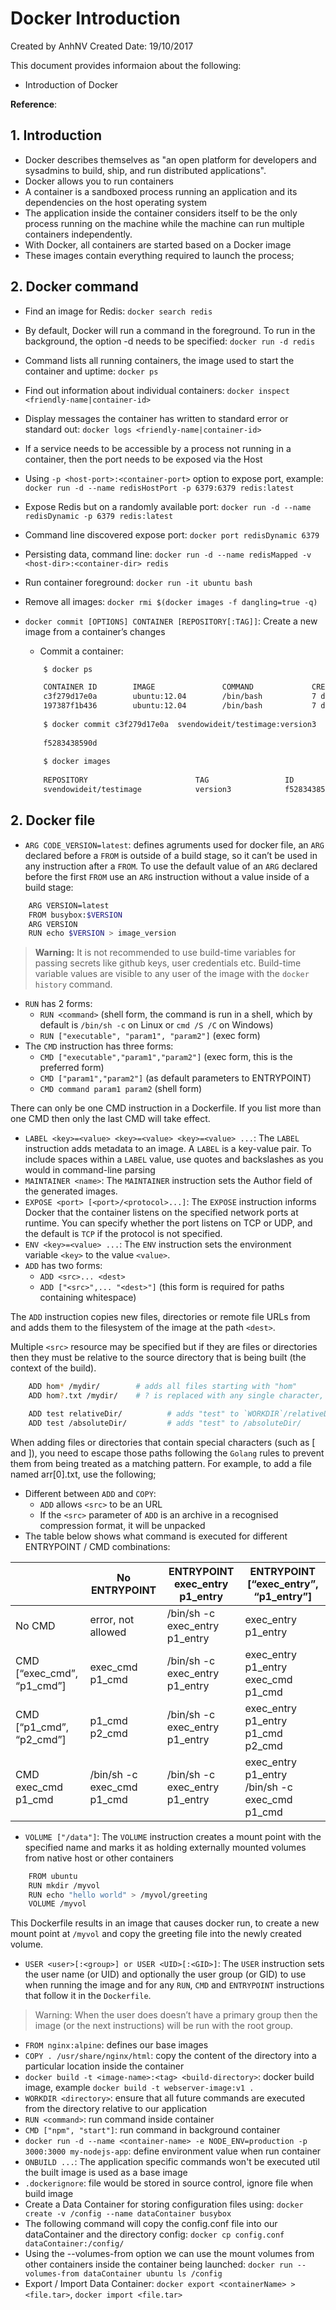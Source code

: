 # Docker Introduction
Created by AnhNV Created Date: 19/10/2017

This document provides informaion about the following:

- Introduction of Docker

**Reference**:


## 1. Introduction
- Docker describes themselves as "an open platform for developers and sysadmins to build, ship, and run distributed applications".
- Docker allows you to run containers
- A container is a sandboxed process running an application and its dependencies on the host operating system
- The application inside the container considers itself to be the only process running on the machine while the machine can run multiple containers independently.
- With Docker, all containers are started based on a Docker image
- These images contain everything required to launch the process;

## 2. Docker command
- Find an image for Redis: ```docker search redis ```
- By default, Docker will run a command in the foreground. To run in the background, the option -d needs to be specified: ```docker run -d redis```
- Command lists all running containers, the image used to start the container and uptime: ```docker ps```
- Find out information about individual containers: ```docker inspect <friendly-name|container-id>```
- Display messages the container has written to standard error or standard out: ```docker logs <friendly-name|container-id>```
- If a service needs to be accessible by a process not running in a container, then the port needs to be exposed via the Host
- Using ```-p <host-port>:<container-port>``` option to expose port, example: ```docker run -d --name redisHostPort -p 6379:6379 redis:latest```
- Expose Redis but on a randomly available port: ```docker run -d --name redisDynamic -p 6379 redis:latest```
- Command line discovered expose port: ```docker port redisDynamic 6379```
- Persisting data, command line: ```docker run -d --name redisMapped -v <host-dir>:<container-dir> redis```
- Run container foreground: ```docker run -it ubuntu bash```
- Remove all images: ```docker rmi $(docker images -f dangling=true -q)```
- ```docker commit [OPTIONS] CONTAINER [REPOSITORY[:TAG]]```: Create a new image from a container’s changes 

    * Commit a container:
    ```sh
        $ docker ps
    
        CONTAINER ID        IMAGE               COMMAND             CREATED             STATUS              PORTS              NAMES
        c3f279d17e0a        ubuntu:12.04        /bin/bash           7 days ago          Up 25 hours                            desperate_dubinsky
        197387f1b436        ubuntu:12.04        /bin/bash           7 days ago          Up 25 hours                            focused_hamilton
        
        $ docker commit c3f279d17e0a  svendowideit/testimage:version3
        
        f5283438590d
        
        $ docker images
        
        REPOSITORY                        TAG                 ID                  CREATED             SIZE
        svendowideit/testimage            version3            f5283438590d        16 seconds ago      335.7 MB
    ```

## 2. Docker file
- ```ARG CODE_VERSION=latest```: defines agruments used for docker file, an ```ARG``` declared before a ```FROM``` is outside of a build stage, so it can’t be used in any instruction after a ```FROM```. To use the default value of an ```ARG``` declared before the first ```FROM``` use an ```ARG``` instruction without a value inside of a build stage:
```sh
    ARG VERSION=latest
    FROM busybox:$VERSION
    ARG VERSION
    RUN echo $VERSION > image_version
```
> **Warning:** It is not recommended to use build-time variables for passing secrets like github keys, user credentials etc. Build-time variable values are visible to any user of the image with the ```docker history``` command.

- ```RUN``` has 2 forms:
    * ```RUN <command>``` (shell form, the command is run in a shell, which by default is ```/bin/sh -c``` on Linux or ```cmd /S /C``` on Windows)
    * ```RUN ["executable", "param1", "param2"]``` (exec form)
- The ```CMD``` instruction has three forms:
    * ```CMD ["executable","param1","param2"]``` (exec form, this is the preferred form)
    * ```CMD ["param1","param2"]``` (as default parameters to ENTRYPOINT)
    * ```CMD command param1 param2``` (shell form)

There can only be one CMD instruction in a Dockerfile. If you list more than one CMD then only the last CMD will take effect.
- ```LABEL <key>=<value> <key>=<value> <key>=<value> ...```: The ```LABEL``` instruction adds metadata to an image. A ```LABEL``` is a key-value pair. To include spaces within a ```LABEL``` value, use quotes and backslashes as you would in command-line parsing
- ```MAINTAINER <name>```: The ```MAINTAINER``` instruction sets the Author field of the generated images.
- ```EXPOSE <port> [<port>/<protocol>...]```: The ```EXPOSE``` instruction informs Docker that the container listens on the specified network ports at runtime. You can specify whether the port listens on TCP or UDP, and the default is ```TCP``` if the protocol is not specified.
- ```ENV <key>=<value> ...```: The ```ENV``` instruction sets the environment variable ```<key>``` to the value ```<value>```.
- ```ADD``` has two forms:
    * ```ADD <src>... <dest>```
    * ```ADD ["<src>",... "<dest>"]``` (this form is required for paths containing whitespace)

The ```ADD``` instruction copies new files, directories or remote file URLs from <src> and adds them to the filesystem of the image at the path ```<dest>```.

Multiple  ```<src>``` resource may be specified but if they are files or directories then they must be relative to the source directory that is being built (the context of the build).

```sh
    ADD hom* /mydir/        # adds all files starting with "hom"
    ADD hom?.txt /mydir/    # ? is replaced with any single character, e.g., "home.txt"
```

```sh
    ADD test relativeDir/          # adds "test" to `WORKDIR`/relativeDir/
    ADD test /absoluteDir/         # adds "test" to /absoluteDir/
```

When adding files or directories that contain special characters (such as [ and ]), you need to escape those paths following the ```Golang``` rules to prevent them from being treated as a matching pattern. For example, to add a file named arr[0].txt, use the following;
- Different between ```ADD``` and ```COPY```:
    * ```ADD``` allows ```<src>``` to be an URL
    * If the ```<src>``` parameter of ```ADD``` is an archive in a recognised compression format, it will be unpacked
- The table below shows what command is executed for different ENTRYPOINT / CMD combinations:

| 	|No ENTRYPOINT|	ENTRYPOINT exec_entry p1_entry|	ENTRYPOINT [“exec_entry”, “p1_entry”]|
|----|-----------|--------------------------------| -------------------------------------|
| No CMD| error, not allowed|	/bin/sh -c exec_entry p1_entry|	exec_entry p1_entry |
|CMD [“exec_cmd”, “p1_cmd”]|	exec_cmd p1_cmd |	/bin/sh -c exec_entry p1_entry|	exec_entry p1_entry exec_cmd p1_cmd|
|CMD [“p1_cmd”, “p2_cmd”]|	p1_cmd p2_cmd|	/bin/sh -c exec_entry p1_entry|	exec_entry p1_entry p1_cmd p2_cmd|
|CMD exec_cmd p1_cmd|	/bin/sh -c exec_cmd p1_cmd|	/bin/sh -c exec_entry p1_entry|	exec_entry p1_entry /bin/sh -c exec_cmd p1_cmd|
- ```VOLUME ["/data"]```: The ```VOLUME``` instruction creates a mount point with the specified name and marks it as holding externally mounted volumes from native host or other containers
```sh
    FROM ubuntu
    RUN mkdir /myvol
    RUN echo "hello world" > /myvol/greeting
    VOLUME /myvol                           
````

This Dockerfile results in an image that causes docker run, to create a new mount point at ```/myvol``` and copy the greeting file into the newly created volume.
- ```USER <user>[:<group>] or USER <UID>[:<GID>]```: The ```USER``` instruction sets the user name (or UID) and optionally the user group (or GID) to use when running the image and for any ```RUN```, ```CMD``` and ```ENTRYPOINT``` instructions that follow it in the ```Dockerfile```.
> Warning: When the user does doesn’t have a primary group then the image (or the next instructions) will be run with the root group.

- ```FROM nginx:alpine```: defines our base images
- ```COPY . /usr/share/nginx/html```: copy the content of the directory into a particular location inside the container
- ```docker build -t <image-name>:<tag> <build-directory>```: docker build image, example ```docker build -t webserver-image:v1 .```
- ```WORKDIR <directory>```: ensure that all future commands are executed from the directory relative to our application
- ```RUN <command>```: run command inside container
- ```CMD ["npm", "start"]```: run command in background container
- ```docker run -d --name <container-name> -e NODE_ENV=production -p 3000:3000 my-nodejs-app```: define environment value when run container
- ```ONBUILD ...```: The application specific commands won't be executed util the built image is used as a base image
- ```.dockerignore```: file would be stored in source control, ignore file when build image
- Create a Data Container for storing configuration files using: ```docker create -v /config --name dataContainer busybox```
- The following command will copy the config.conf file into our dataContainer and the directory config: ```docker cp config.conf dataContainer:/config/```
- Using the --volumes-from <container> option we can use the mount volumes from other containers inside the container being launched: ```docker run --volumes-from dataContainer ubuntu ls /config```
- Export / Import Data Container: ```docker export <containerName> > <file.tar>```, ```docker import <file.tar>```